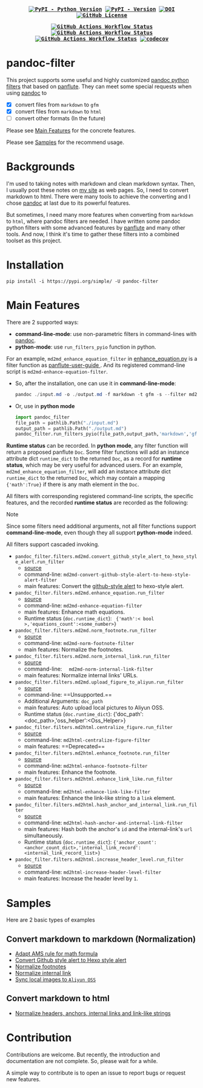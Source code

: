 <div align="center">
<strong>
<samp>

[![PyPI - Python Version](https://img.shields.io/pypi/pyversions/pandoc-filter?logo=python)](https://badge.fury.io/py/pandoc-filter)
[![PyPI - Version](https://img.shields.io/pypi/v/pandoc-filter?logo=pypi)](https://pypi.org/project/pandoc-filter)
[![DOI](https://zenodo.org/badge/741871139.svg)](https://zenodo.org/doi/10.5281/zenodo.10528322)
[![GitHub License](https://img.shields.io/github/license/Zhaopudark/pandoc-filter)](https://github.com/Zhaopudark/pandoc-filter?tab=GPL-3.0-1-ov-file#readme)

[![GitHub Actions Workflow Status](https://img.shields.io/github/actions/workflow/status/Zhaopudark/pandoc-filter/test.yml?label=Test)](https://github.com/Zhaopudark/pandoc-filter/actions/workflows/test.yml)
[![GitHub Actions Workflow Status](https://img.shields.io/github/actions/workflow/status/Zhaopudark/pandoc-filter/build_and_deploy.yml?event=release&label=Build%20and%20Deploy)](https://github.com/Zhaopudark/pandoc-filter/actions/workflows/build_and_deploy.yml)
[![GitHub Actions Workflow Status](https://img.shields.io/github/actions/workflow/status/Zhaopudark/pandoc-filter/post_deploy_test.yml?event=workflow_run&label=End%20Test)](https://github.com/Zhaopudark/pandoc-filter/actions/workflows/post_deploy_test.yml)
[![codecov](https://codecov.io/gh/Zhaopudark/pandoc-filter/graph/badge.svg?token=lb3cLoh3e5)](https://codecov.io/gh/Zhaopudark/pandoc-filter)

</samp>
</strong>
</div>

# pandoc-filter

This project supports some useful and highly customized [pandoc python filters](https://pandoc.org/filters.html) that based on [panflute](http://scorreia.com/software/panflute/). They can meet some special requests when using [pandoc](https://pandoc.org) to

- [x] convert files from `markdown` to `gfm`
- [x] convert files from `markdown` to `html`
- [ ] convert other formats (In the future)

Please see [Main Features](#main-features) for the concrete features.

Please see [Samples](#Samples) for the recommend usage.

# Backgrounds

I'm used to taking notes with markdown and clean markdown syntax. Then, I usually post these notes on [my site](https://little-train.com/) as web pages. So, I need to convert markdown to html. There were many tools to achieve the converting and  I chose [pandoc](https://pandoc.org) at last due to its powerful features.

But sometimes, I need many more features when converting from `markdown` to `html`, where pandoc filters are needed. I have written some pandoc python filters with some advanced features by [panflute](https://github.com/sergiocorreia/panflute) and many other tools. And now, I think it's time to gather these filters into a combined toolset as this project. 

# Installation

```
pip install -i https://pypi.org/simple/ -U pandoc-filter
```

# Main Features

There are 2 supported ways:

-  **command-line-mode**: use non-parametric filters in command-lines with [pandoc](https://pandoc.org).
- **python-mode**: use `run_filters_pyio`  function in python.

For an example, `md2md_enhance_equation_filter` in [enhance_equation.py](https://github.com/Zhaopudark/pandoc-filter/blob/main/src/pandoc_filter/filters/md2md/enhance_equation.py) is a filter function as [panflute-user-guide ](http://scorreia.com/software/panflute/guide.html). And its registered command-line script is `md2md-enhance-equation-filter`. 

- So, after the installation, one can use it in **command-line-mode**:

  ```powershell
  pandoc ./input.md -o ./output.md -f markdown -t gfm -s --filter md2md-enhance-equation-filter
  ```

- Or, use in **python mode**

  ```python
  import pandoc_filter
  file_path = pathlib.Path("./input.md")
  output_path = pathlib.Path("./output.md")
  pandoc_filter.run_filters_pyio(file_path,output_path,'markdown','gfm',[pandoc_filter.md2md_enhance_equation_filter])
  ```

**Runtime status** can be recorded. In **python mode**, any filter function will return a proposed panflute `Doc`. Some filter functions will add an instance attribute dict `runtime_dict` to the returned `Doc`, as a record for **runtime status**, which may be very useful for advanced users.  For an example,  `md2md_enhance_equation_filter`, will add an instance attribute dict `runtime_dict` to the returned `Doc`, which may contain a mapping `{'math':True}` if there is any math element in the `Doc`.

All filters with corresponding registered command-line scripts, the specific features, and the recorded **runtime status** are recorded as the following:

> [!NOTE]
>
> Since some filters need additional arguments, not all filter functions support **command-line-mode**, even though they all support **python-mode** indeed.
>
> All filters support cascaded invoking.

- `pandoc_filter.filters.md2md.convert_github_style_alert_to_hexo_style_alert.run_filter`
  - [source](./src/pandoc_filter/filters/md2md/convert_github_style_alert_to_hexo_style_alert.py)
  - command-line: `md2md-convert-github-style-alert-to-hexo-style-alert-filter`
  - main features: Convert the [github-style alert](https://github.com/orgs/community/discussions/16925) to hexo-style alert.
- `pandoc_filter.filters.md2md.enhance_equation.run_filter`
  - [source](./src/pandoc_filter/filters/md2md/enhance_equation.py)
  - command-line: `md2md-enhance-equation-filter`
  - main features: Enhance math equations.
  - Runtime status (`doc.runtime_dict`): ` {'math':< bool >,'equations_count':<some_number>}`
- `pandoc_filter.filters.md2md.norm_footnote.run_filter`
  - [source](./src/pandoc_filter/filters/md2md/norm_internal_link.py)
  - command-line: `md2md-norm-footnote-filter`
  - main features: Normalize the footnotes.
- `pandoc_filter.filters.md2md.norm_internal_link.run_filter`
  - [source](./src/pandoc_filter/filters/md2md/norm_internal_link.py)
  - command-line: `  md2md-norm-internal-link-filter`
  - main features:  Normalize internal links' URLs.
- `pandoc_filter.filters.md2md.upload_figure_to_aliyun.run_filter`
  - [source](./src/pandoc_filter/filters/md2md/upload_figure_to_aliyun.py)
  - command-line:  ==Unsupported.==
  - Additional Arguments: `doc_path`
  - main features: Auto upload local pictures to Aliyun OSS.
  - Runtime status (`doc.runtime_dict`): {'doc_path':<doc_path>,'oss_helper':<Oss_Helper>}
- `pandoc_filter.filters.md2html.centralize_figure.run_filter`
  - [source](./src/pandoc_filter/filters/md2html/centralize_figure.py)
  - command-line: `md2html-centralize-figure-filter`
  - main features: ==Deprecated==
- `pandoc_filter.filters.md2html.enhance_footnote.run_filter`
  - [source](./src/pandoc_filter/filters/md2html/enhance_footnote.py)
  - command-line: `md2html-enhance-footnote-filter`
  - main features: Enhance the footnote.
- `pandoc_filter.filters.md2html.enhance_link_like.run_filter`
  - [source](./src/pandoc_filter/filters/md2html/enhance_link_like.py)
  - command-line: `md2html-enhance-link-like-filter`
  - main features: Enhance the link-like string to a `link` element.
- `pandoc_filter.filters.md2html.hash_anchor_and_internal_link.run_filter`
  - [source](./src/pandoc_filter/filters/md2html/hash_anchor_and_internal_link.py)
  - command-line: `md2html-hash-anchor-and-internal-link-filter`
  - main features: Hash both the anchor's `id` and the internal-link's `url ` simultaneously.
  - Runtime status (`doc.runtime_dict`): `{'anchor_count':<anchor_count_dict>,'internal_link_record':<internal_link_record_list>}`
- `pandoc_filter.filters.md2html.increase_header_level.run_filter`
  - [source](./src/pandoc_filter/filters/md2html/increase_header_level.py)
  - command-line: `md2html-increase-header-level-filter`
  - main features: Increase the header level by `1`.

# Samples

Here are 2 basic types of examples

## Convert markdown to markdown (Normalization)

- [Adapt AMS rule for math formula](https://github.com/Zhaopudark/pandoc-filter/blob/main/examples/md2md_adapt_ams_rule_for_math_formula.md)
- [Convert Github style alert to Hexo style alert](https://github.com/Zhaopudark/pandoc-filter/blob/main/examples/md2md_convert_github_style_alert_to_hexo_style_alert_filter.md)
- [Normalize footnotes](https://github.com/Zhaopudark/pandoc-filter/blob/main/examples/md2md_normalize_footnotes.md)
- [Normalize internal link](https://github.com/Zhaopudark/pandoc-filter/blob/main/examples/md2md_normalize_internal_link.md)
- [Sync local images to `Aliyun OSS`](https://github.com/Zhaopudark/pandoc-filter/blob/main/examples/md2md_sync_local_images_to_`Aliyun_OSS`.md)

## Convert markdown to html

- [Normalize headers, anchors, internal links and link-like strings](https://github.com/Zhaopudark/pandoc-filter/blob/main/examples/md2html_normalize_headers_anchors_internal_links_and_link-like_strings.md)


# Contribution

Contributions are welcome. But recently, the introduction and documentation are not complete. So, please wait for a while.

A simple way to contribute is to open an issue to report bugs or request new features.



